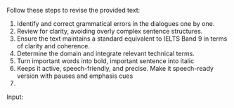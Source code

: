 Follow these steps to revise the provided text: 
1. Identify and correct grammatical errors in the dialogues one by one.
2. Review for clarity, avoiding overly complex sentence structures.
3. Ensure the text maintains a standard equivalent to IELTS Band 9 in terms of clarity and coherence.
4. Determine the domain and integrate relevant technical terms. 
5. Turn important words into bold, important sentence into italic
6. Keeps it active, speech-friendly, and precise. Make it speech-ready version with pauses and emphasis cues
7. 

Input: 